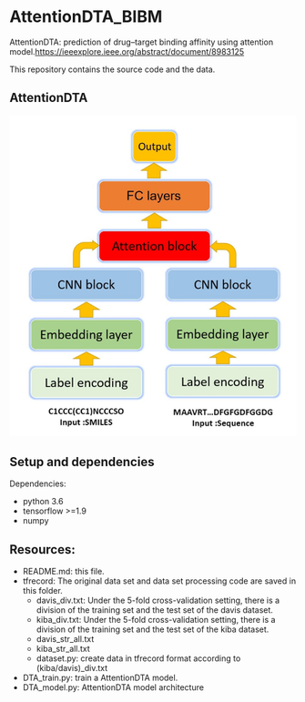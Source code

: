 # AttentionDTA_BIBM
 AttentionDTA: prediction of drug–target binding affinity using attention model.https://ieeexplore.ieee.org/abstract/document/8983125

This repository contains the source code and the data.

## AttentionDTA

<div align="center">
<p><img src="model.jpg" width="600" /></p>
</div>

## Setup and dependencies 

Dependencies:
- python 3.6
- tensorflow >=1.9
- numpy

## Resources:
+ README.md: this file.
+ tfrecord: The original data set and data set processing code are saved in this folder.
	+ davis_div.txt: Under the 5-fold cross-validation setting, there is a division of the training set and the test set of the davis dataset.
	+ kiba_div.txt: Under the 5-fold cross-validation setting, there is a division of the training set and the test set of the kiba dataset.
	+ davis_str_all.txt
	+ kiba_str_all.txt
	+ dataset.py: create data in tfrecord format according to (kiba/davis)_div.txt
+ DTA_train.py: train a AttentionDTA model.
+ DTA_model.py: AttentionDTA model architecture